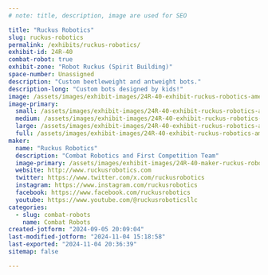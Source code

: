 ```yaml
---
# note: title, description, image are used for SEO

title: "Ruckus Robotics"
slug: ruckus-robotics
permalink: /exhibits/ruckus-robotics/
exhibit-id: 24R-40
combat-robot: true
exhibit-zone: "Robot Ruckus (Spirit Building)"
space-number: Unassigned
description: "Custom beetleweight and antweight bots."
description-long: "Custom bots designed by kids!"
image: /assets/images/exhibit-images/24R-40-exhibit-ruckus-robotics-amethyst-large.jpg
image-primary: 
  small: /assets/images/exhibit-images/24R-40-exhibit-ruckus-robotics-amethyst-small.jpg
  medium: /assets/images/exhibit-images/24R-40-exhibit-ruckus-robotics-amethyst-medium.jpg
  large: /assets/images/exhibit-images/24R-40-exhibit-ruckus-robotics-amethyst-large.jpg
  full: /assets/images/exhibit-images/24R-40-exhibit-ruckus-robotics-amethyst-full.jpg
maker: 
  name: "Ruckus Robotics"
  description: "Combat Robotics and First Competition Team"
  image-primary: /assets/images/exhibit-images/24R-40-maker-ruckus-robotics-ruckus-robotics-logo-white-bg-medium.png
  website: http://www.ruckusrobotics.com
  twitter: https://www.twitter.com/x.com/ruckusrobotics
  instagram: https://www.instagram.com/ruckusrobotics
  facebook: https://www.facebook.com/ruckusrobotics
  youtube: https://www.youtube.com/@ruckusroboticsllc
categories: 
  - slug: combat-robots
    name: Combat Robots
created-jotform: "2024-09-05 20:09:04"
last-modified-jotform: "2024-11-04 15:18:58"
last-exported: "2024-11-04 20:36:39"
sitemap: false

---
```

